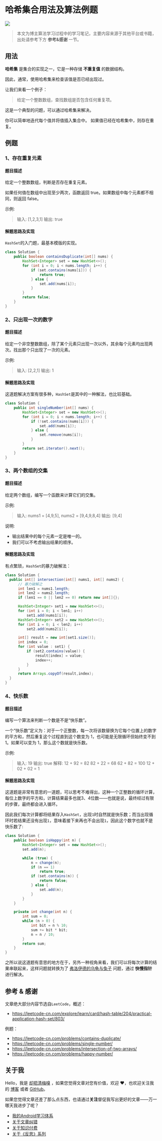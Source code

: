 # 哈希集合用法及算法例题

![](https://raw.githubusercontent.com/qingmei2/qingmei2-blogs-art/master/blogs/algorithm/2/%E5%93%88%E5%B8%8C%E9%9B%86%E5%90%88%E7%94%A8%E6%B3%95%E5%8F%8A%E7%AE%97%E6%B3%95%E4%BE%8B%E9%A2%98.n5es6q6vka.jpg)

> 本文为博主算法学习过程中的学习笔记，主要内容来源于其他平台或书籍，出处请参考下方 **参考&感谢** 一节。

## 用法

**哈希集** 是集合的实现之一，它是一种存储 **不重复值** 的数据结构。

因此，通常，使用哈希集来检查该值是否已经出现过。

让我们来看一个例子：

> 给定一个整数数组，查找数组是否包含任何重复项。

这是一个典型的问题，可以通过哈希集来解决。

你可以简单地迭代每个值并将值插入集合中。 如果值已经在哈希集中，则存在重复。

## 例题

### 1、存在重复元素

#### 题目描述

给定一个整数数组，判断是否存在重复元素。

如果任何值在数组中出现至少两次，函数返回 true。如果数组中每个元素都不相同，则返回 false。

示例:

> 输入: [1,2,3,1]
> 输出: true

#### 解题思路及实现

`HashSet`的入门题，最基本模版的实现。

```java
class Solution {
    public boolean containsDuplicate(int[] nums) {
        HashSet<Integer> set = new HashSet<>();
        for (int i = 0; i < nums.length; i++) {
            if (set.contains(nums[i])) {
                return true;
            } else {
                set.add(nums[i]);
            }
        }
        return false;
    }
}
```

### 2、只出现一次的数字

#### 题目描述

给定一个非空整数数组，除了某个元素只出现一次以外，其余每个元素均出现两次。找出那个只出现了一次的元素。

示例:

>输入: [2,2,1]
>输出: 1

#### 解题思路及实现

这道题解决方案有很多种，`HashSet`是其中的一种解法，也比较基础。

```java
class Solution {
    public int singleNumber(int[] nums) {
        HashSet<Integer> set = new HashSet<>();
        for (int i = 0; i < nums.length; i++) {
            if (!set.contains(nums[i])) {
                set.add(nums[i]);
            } else {
                set.remove(nums[i]);
            }
        }
        return set.iterator().next();
    }
}
```

### 3、两个数组的交集

#### 题目描述

给定两个数组，编写一个函数来计算它们的交集。

示例:

> 输入: nums1 = [4,9,5], nums2 = [9,4,9,8,4]
> 输出: [9,4]

说明:

* 输出结果中的每个元素一定是唯一的。
* 我们可以不考虑输出结果的顺序。

#### 解题思路及实现

有点繁琐，`HashSet`的暴力破解法：

```java
class Solution {
  public int[] intersection(int[] nums1, int[] nums2) {
      // 暴力破解之
      int len1 = nums1.length;
      int len2 = nums2.length;
      if (len1 == 0 || len2 == 0) return new int[]{};

      HashSet<Integer> set1 = new HashSet<>();
      for (int i = 0; i < len1; i++)
          set1.add(nums1[i]);
      HashSet<Integer> set2 = new HashSet<>();
      for (int i = 0; i < len2; i++)
          set2.add(nums2[i]);

      int[] result = new int[set1.size()];
      int index = 0;
      for (int value : set1) {
          if (set2.contains(value)) {
              result[index] = value;
              index++;
          }
      }
      return Arrays.copyOf(result,index);
  }
}
```

### 4、快乐数

#### 题目描述

编写一个算法来判断一个数是不是“快乐数”。

一个“快乐数”定义为：对于一个正整数，每一次将该数替换为它每个位置上的数字的平方和，然后重复这个过程直到这个数变为 1，也可能是无限循环但始终变不到 1。如果可以变为 1，那么这个数就是快乐数。

示例:

> 输入: 19
输出: true
解释:
12 + 92 = 82
82 + 22 = 68
62 + 82 = 100
12 + 02 + 02 = 1

#### 解题思路及实现

这道题是非常有意思的一道题，可以思考不难得出，这种一个正整数的循环计算，每位上数字的平方和，计算结果最多也就3、4位数——也就是说，最终经过有限的步骤，最终都会进入循环。

因此我们每次计算都将结果存入`HashSet`，出现`1`时自然就是快乐数；而当出现循环时若结果还没有出现`1`，意味着接下来再也不会出现`1`，因此这个数字也就不是快乐数了:

```java
class Solution {
    public boolean isHappy(int n) {
        HashSet<Integer> set = new HashSet<>();
        set.add(n);

        while (true) {
            n = change(n);
            if (n == 1)
                return true;
            if (set.contains(n)) {
                return false;
            } else {
                set.add(n);
            }
        }
    }

    private int change(int n) {
        int sum = 0;
        while (n > 0) {
            int bit = n % 10;
            sum += bit * bit;
            n = n / 10;
        }
        return sum;
    }
}
```

之所以说这道题有意思的地方在于，另外一种视角来看，我们可以将每次计算的结果串联起来，这样问题就转换为了 [弗洛伊德的乌龟与兔子](https://github.com/qingmei2/blogs/issues/33) 问题，通过 **快慢指针** 进行解决。

## 参考 & 感谢

文章绝大部分内容节选自`LeetCode`，概述：

* https://leetcode-cn.com/explore/learn/card/hash-table/204/practical-application-hash-set/803/

例题：

* https://leetcode-cn.com/problems/contains-duplicate/
* https://leetcode-cn.com/problems/single-number/
* https://leetcode-cn.com/problems/intersection-of-two-arrays/
* https://leetcode-cn.com/problems/happy-number/

## 关于我

Hello，我是 [却把清梅嗅](https://github.com/qingmei2) ，如果您觉得文章对您有价值，欢迎 ❤️，也欢迎关注我的 [博客](https://juejin.im/user/588555ff1b69e600591e8462/posts) 或者 [GitHub](https://github.com/qingmei2)。

如果您觉得文章还差了那么点东西，也请通过**关注**督促我写出更好的文章——万一哪天我进步了呢？

* [我的Android学习体系](https://github.com/qingmei2/blogs)
* [关于文章纠错](https://github.com/qingmei2/blogs/blob/master/error_collection.md)
* [关于知识付费](https://github.com/qingmei2/blogs/blob/master/appreciation.md)
* [关于《反思》系列](https://github.com/qingmei2/blogs/blob/master/src/%E5%8F%8D%E6%80%9D%E7%B3%BB%E5%88%97/%E5%8F%8D%E6%80%9D%7C%E7%B3%BB%E5%88%97%E7%9B%AE%E5%BD%95.md)
